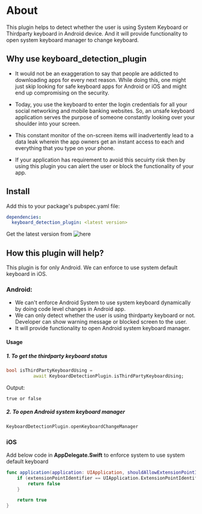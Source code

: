 # About

This plugin helps to detect whether the user is using System Keyboard or Thirdparty keyboard in Android device.
And it will provide functionality to open system keyboard manager to change keyboard.


## Why use keyboard_detection_plugin
- It would not be an exaggeration to say that people are addicted to downloading apps for every next reason. While doing this, one might just skip looking for safe keyboard apps for Android or iOS and might end up compromising on the security.

- Today, you use the keyboard to enter the login credentials for all your social networking and mobile banking websites. So, an unsafe keyboard application serves the purpose of someone constantly looking over your shoulder into your screen. 
- This constant monitor of the on-screen items will inadvertently lead to a data leak wherein the app owners get an instant access to each and everything that you type on your phone.
- If your application has requirement to avoid this secuirty risk then by using this plugin you can alert the user or block the functionality of your app.

## Install
Add this to your package's pubspec.yaml file:
```yaml
dependencies:
  keyboard_detection_plugin: <latest version>
```
Get the latest version from ![here](https://github.com/raghut/third-party-keyboard-detection-flutter-plugin/releases/tag/v0.0.1)

## How this plugin will help?
This plugin is for only Android. We can enforce to use system default keyboard in iOS.
### Android: 
- We can't enforce Android System to use system keyboard dynamically by doing code level changes in Android app.
- We can only detect whether the user is using thirdparty keyboard or not. Developer can show warning message or blocked screen to the user.
- It will provide functionality to open Android system keyboard manager.
#### Usage

##### 1. To get the thirdparty keyboard status
```dart
bool isThirdPartyKeyboardUsing =
          await KeyboardDetectionPlugin.isThirdPartyKeyboardUsing;
```
Output:
```
true or false
```

##### 2. To open Android system keyboard manager

```dart
KeyboardDetectionPlugin.openKeyboardChangeManager
```

### iOS
Add below code in **AppDelegate.Swift** to enforce system to use system default keyboard
```swift
func application(application: UIApplication, shouldAllowExtensionPointIdentifier extensionPointIdentifier: String) -> Bool {
    if (extensionPointIdentifier == UIApplication.ExtensionPointIdentifier.keyboard.rawValue) {
        return false
    }

    return true
}
```
